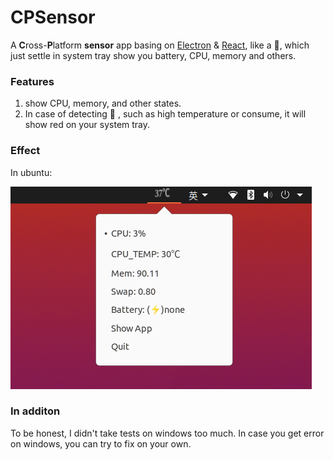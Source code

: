 # CPSensor
A **C**ross-**P**latform **sensor** app basing on [Electron](https://www.electronjs.org/) & [React](https://github.com/facebook/react/), like a 🦮, which just settle in system tray show you battery, CPU, memory and others.


### Features
1. show CPU, memory, and other states.
2. In case of detecting 🚨 , such as high temperature or consume, it will show red on your system tray.




### Effect

In ubuntu: 

![ubuntu](https://raw.githubusercontent.com/BruceWind/CPSensor/main/screenshot/ubuntu_senso_screenshot.png)


### In additon

To be honest, I didn't take tests on windows too much. In case you get error on windows, you can try to fix on your own.
